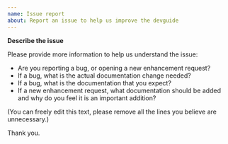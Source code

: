 ```yaml
---
name: Issue report
about: Report an issue to help us improve the devguide
---
```


<!--
Note: This repo is for the Python devguide. If you are reporting an issue or
enhancement for the standard library, then the CPython issue tracker is better
suited for this report: https://bugs.python.org

Before filing a new issue, please search the issues to see if there is already
a similar issue. If there is, please add a comment to the existing open issue.
-->

**Describe the issue**

Please provide more information to help us understand the issue:

* Are you reporting a bug, or opening a new enhancement request?
* If a bug, what is the actual documentation change needed?
* If a bug, what is the documentation that you expect?
* If a new enhancement request, what documentation should be added and
  why do you feel it is an important addition?

(You can freely edit this text, please remove all the lines
you believe are unnecessary.)

Thank you.